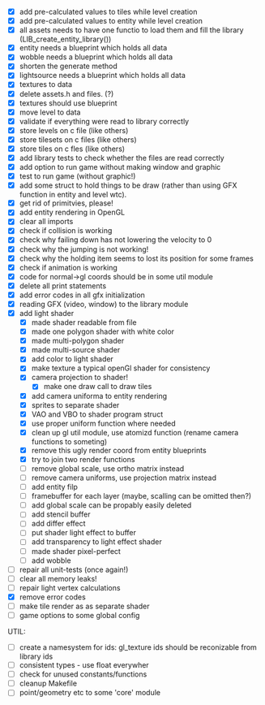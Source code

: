 - [x] add pre-calculated values to tiles while level creation
- [x] add pre-calculated values to entity while level creation
- [x] all assets needs to have one functio to load them and fill the library (LIB_create_entity_library())
- [x] entity needs a blueprint which holds all data
- [x] wobble needs a blueprint which holds all data
- [x] shorten the generate method
- [x] lightsource needs a blueprint which holds all data
- [x] textures to data
- [x] delete assets.h and files. (?)
- [x] textures should use blueprint
- [x] move level to data
- [x] validate if everything were read to library correctly
- [x] store levels on c file (like others)
- [x] store tilesets on c files (like others)
- [x] store tiles on c fles (like others)
- [x] add library tests to check whether the files are read correctly
- [x] add option to run game without making window and graphic
- [x] test to run game (without graphic!)
- [x] add some struct to hold things to be draw (rather than using GFX function
  in entity and level wtc).
- [x] get rid of primitvies, please!
- [x] add entity rendering in OpenGL
- [x] clear all imports
- [x] check if collision is working
- [x] check why failing down has not lowering the velocity to 0
- [x] check why the jumping is not working!
- [x] check why the holding item seems to lost its position for some frames
- [x] check if animation is working
- [x] code for normal->gl coords should be in some util module
- [x] delete all print statements
- [x] add error codes in all gfx initialization
- [x] reading GFX (video, window) to the library module
- [x] add light shader
  - [x] made shader readable from file
  - [x] made one polygon shader with white color
  - [x] made multi-polygon shader
  - [x] made multi-source shader
  - [x] add color to light shader
  - [x] make texture a typical openGl shader for consistency
  - [x] camera projection to shader!
    - [x] make one draw call to draw tiles
  - [x] add camera uniforma to entity rendering
  - [x] sprites to separate shader
  - [x] VAO and VBO to shader program struct
  - [x] use proper uniform function where needed
  - [x] clean up gl util module, use atomizd function (rename camera functions to someting)
  - [x] remove this ugly render coord from entity blueprints
  - [x] try to join two render functions
  - [ ] remove global scale, use ortho matrix instead
  - [ ] remove camera uniforms, use projection matrix instead
  - [ ] add entity filp
  - [ ] framebuffer for each layer (maybe, scalling can be omitted then?)
  - [ ] add global scale can be propably easily deleted
  - [ ] add stencil buffer
  - [ ] add differ effect
  - [ ] put shader light effect to buffer
  - [ ] add transparency to light effect shader
  - [ ] made shader pixel-perfect
  - [ ] add wobble
- [ ] repair all unit-tests (once again!)
- [ ] clear all memory leaks!
- [ ] repair light vertex calculations
- [x] remove error codes
- [ ] make tile render as as separate shader
- [ ] game options to some global config

UTIL:
 - [ ] create a namesystem for ids: gl_texture ids should be reconizable from library ids
 - [ ] consistent types - use float everywher
 - [ ] check for unused constants/functions
 - [ ] cleanup Makefile
 - [ ] point/geometry etc to some 'core' module
